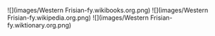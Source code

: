 ![](images/Western Frisian-fy.wikibooks.org.png)
![](images/Western Frisian-fy.wikipedia.org.png)
![](images/Western Frisian-fy.wiktionary.org.png)

